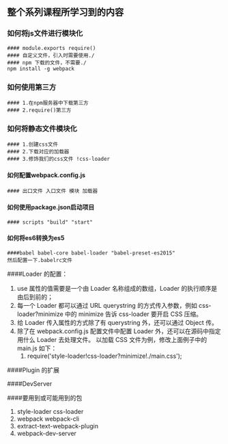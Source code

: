 ## 整个系列课程所学习到的内容

### 如何将js文件进行模块化

    #### module.exports require()
    #### 自定义文件，引入时需要使用./
    #### npm 下载的文件，不需要./
    npm install -g webpack
    
### 如何使用第三方

    #### 1.在npm服务器中下载第三方
    #### 2.require()第三方
    
### 如何将静态文件模块化

    #### 1.创建css文件
    #### 2.下载对应的加载器
    #### 3.修饰我们的css文件 !css-loader
    
#### 如何配置webpack.config.js

    #### 出口文件 入口文件 模块 加载器
    
#### 如何使用package.json启动项目

    #### scripts "build" "start"
    
#### 如何将es6转换为es5

    ####babel babel-core babel-loader "babel-preset-es2015"
    然后配置一下.babelrc文件

####Loader 的配置：

1. use 属性的值需要是一个由 Loader 名称组成的数组，Loader 的执行顺序是由后到前的；
2. 每一个 Loader 都可以通过 URL querystring 的方式传入参数，例如 css-loader?minimize 中的 minimize 告诉 css-loader 要开启 CSS 压缩。
3. 给 Loader 传入属性的方式除了有 querystring 外，还可以通过 Object 传。
4. 除了在 webpack.config.js 配置文件中配置 Loader 外，还可以在源码中指定用什么 Loader 去处理文件。 以加载 CSS 文件为例，修改上面例子中的 main.js 如下：
    1. require('style-loader!css-loader?minimize!./main.css');

####Plugin 的扩展

####DevServer

####要用到或可能用到的包

1. style-loader css-loader
2. webpack webpack-cli
3. extract-text-webpack-plugin
4. webpack-dev-server